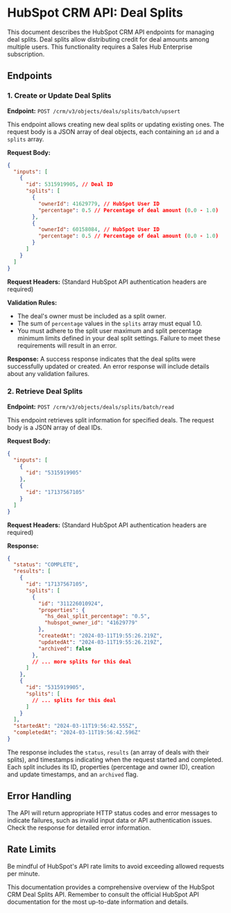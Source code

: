 # HubSpot CRM API: Deal Splits

This document describes the HubSpot CRM API endpoints for managing deal splits.  Deal splits allow distributing credit for deal amounts among multiple users. This functionality requires a Sales Hub Enterprise subscription.

## Endpoints

### 1. Create or Update Deal Splits

**Endpoint:** `POST /crm/v3/objects/deals/splits/batch/upsert`

This endpoint allows creating new deal splits or updating existing ones.  The request body is a JSON array of deal objects, each containing an `id` and a `splits` array.

**Request Body:**

```json
{
  "inputs": [
    {
      "id": 5315919905, // Deal ID
      "splits": [
        {
          "ownerId": 41629779, // HubSpot User ID
          "percentage": 0.5 // Percentage of deal amount (0.0 - 1.0)
        },
        {
          "ownerId": 60158084, // HubSpot User ID
          "percentage": 0.5 // Percentage of deal amount (0.0 - 1.0)
        }
      ]
    }
  ]
}
```

**Request Headers:**  (Standard HubSpot API authentication headers are required)

**Validation Rules:**

* The deal's owner must be included as a split owner.
* The sum of `percentage` values in the `splits` array must equal 1.0.
*  You must adhere to the split user maximum and split percentage minimum limits defined in your deal split settings.  Failure to meet these requirements will result in an error.


**Response:**  A success response indicates that the deal splits were successfully updated or created. An error response will include details about any validation failures.


### 2. Retrieve Deal Splits

**Endpoint:** `POST /crm/v3/objects/deals/splits/batch/read`

This endpoint retrieves split information for specified deals.  The request body is a JSON array of deal IDs.

**Request Body:**

```json
{
  "inputs": [
    {
      "id": "5315919905"
    },
    {
      "id": "17137567105"
    }
  ]
}
```

**Request Headers:** (Standard HubSpot API authentication headers are required)

**Response:**

```json
{
  "status": "COMPLETE",
  "results": [
    {
      "id": "17137567105",
      "splits": [
        {
          "id": "311226010924",
          "properties": {
            "hs_deal_split_percentage": "0.5",
            "hubspot_owner_id": "41629779"
          },
          "createdAt": "2024-03-11T19:55:26.219Z",
          "updatedAt": "2024-03-11T19:55:26.219Z",
          "archived": false
        },
        // ... more splits for this deal
      ]
    },
    {
      "id": "5315919905",
      "splits": [
        // ... splits for this deal
      ]
    }
  ],
  "startedAt": "2024-03-11T19:56:42.555Z",
  "completedAt": "2024-03-11T19:56:42.596Z"
}
```

The response includes the `status`,  `results` (an array of deals with their splits), and timestamps indicating when the request started and completed.  Each split includes its ID, properties (percentage and owner ID), creation and update timestamps, and an `archived` flag.


##  Error Handling

The API will return appropriate HTTP status codes and error messages to indicate failures, such as invalid input data or API authentication issues.  Check the response for detailed error information.

##  Rate Limits

Be mindful of HubSpot's API rate limits to avoid exceeding allowed requests per minute.


This documentation provides a comprehensive overview of the HubSpot CRM Deal Splits API. Remember to consult the official HubSpot API documentation for the most up-to-date information and details.
